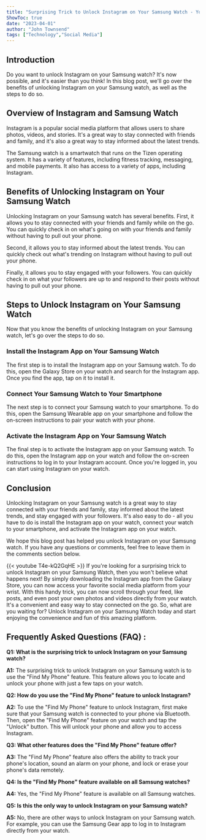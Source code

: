 ```yaml
---
title: "Surprising Trick to Unlock Instagram on Your Samsung Watch - You Won't Believe What Happens Next!"
ShowToc: true 
date: "2023-04-01"
author: "John Townsend" 
tags: ["Technology","Social Media"]
---
```

## Introduction 

Do you want to unlock Instagram on your Samsung watch? It's now possible, and it's easier than you think! In this blog post, we'll go over the benefits of unlocking Instagram on your Samsung watch, as well as the steps to do so. 

## Overview of Instagram and Samsung Watch

Instagram is a popular social media platform that allows users to share photos, videos, and stories. It's a great way to stay connected with friends and family, and it's also a great way to stay informed about the latest trends.

The Samsung watch is a smartwatch that runs on the Tizen operating system. It has a variety of features, including fitness tracking, messaging, and mobile payments. It also has access to a variety of apps, including Instagram.

## Benefits of Unlocking Instagram on Your Samsung Watch

Unlocking Instagram on your Samsung watch has several benefits. First, it allows you to stay connected with your friends and family while on the go. You can quickly check in on what's going on with your friends and family without having to pull out your phone. 

Second, it allows you to stay informed about the latest trends. You can quickly check out what's trending on Instagram without having to pull out your phone. 

Finally, it allows you to stay engaged with your followers. You can quickly check in on what your followers are up to and respond to their posts without having to pull out your phone. 

## Steps to Unlock Instagram on Your Samsung Watch

Now that you know the benefits of unlocking Instagram on your Samsung watch, let's go over the steps to do so. 

### Install the Instagram App on Your Samsung Watch

The first step is to install the Instagram app on your Samsung watch. To do this, open the Galaxy Store on your watch and search for the Instagram app. Once you find the app, tap on it to install it. 

### Connect Your Samsung Watch to Your Smartphone

The next step is to connect your Samsung watch to your smartphone. To do this, open the Samsung Wearable app on your smartphone and follow the on-screen instructions to pair your watch with your phone. 

### Activate the Instagram App on Your Samsung Watch

The final step is to activate the Instagram app on your Samsung watch. To do this, open the Instagram app on your watch and follow the on-screen instructions to log in to your Instagram account. Once you're logged in, you can start using Instagram on your watch. 

## Conclusion

Unlocking Instagram on your Samsung watch is a great way to stay connected with your friends and family, stay informed about the latest trends, and stay engaged with your followers. It's also easy to do - all you have to do is install the Instagram app on your watch, connect your watch to your smartphone, and activate the Instagram app on your watch. 

We hope this blog post has helped you unlock Instagram on your Samsung watch. If you have any questions or comments, feel free to leave them in the comments section below.

{{< youtube T4e-kQ2GqHE >}} 
If you're looking for a surprising trick to unlock Instagram on your Samsung Watch, then you won't believe what happens next! By simply downloading the Instagram app from the Galaxy Store, you can now access your favorite social media platform from your wrist. With this handy trick, you can now scroll through your feed, like posts, and even post your own photos and videos directly from your watch. It's a convenient and easy way to stay connected on the go. So, what are you waiting for? Unlock Instagram on your Samsung Watch today and start enjoying the convenience and fun of this amazing platform.

## Frequently Asked Questions (FAQ) :
**Q1: What is the surprising trick to unlock Instagram on your Samsung watch?**

**A1:** The surprising trick to unlock Instagram on your Samsung watch is to use the "Find My Phone" feature. This feature allows you to locate and unlock your phone with just a few taps on your watch. 

**Q2: How do you use the "Find My Phone" feature to unlock Instagram?**

**A2:** To use the "Find My Phone" feature to unlock Instagram, first make sure that your Samsung watch is connected to your phone via Bluetooth. Then, open the "Find My Phone" feature on your watch and tap the "Unlock" button. This will unlock your phone and allow you to access Instagram. 

**Q3: What other features does the "Find My Phone" feature offer?**

**A3:** The "Find My Phone" feature also offers the ability to track your phone's location, sound an alarm on your phone, and lock or erase your phone's data remotely. 

**Q4: Is the "Find My Phone" feature available on all Samsung watches?**

**A4:** Yes, the "Find My Phone" feature is available on all Samsung watches. 

**Q5: Is this the only way to unlock Instagram on your Samsung watch?**

**A5:** No, there are other ways to unlock Instagram on your Samsung watch. For example, you can use the Samsung Gear app to log in to Instagram directly from your watch.


